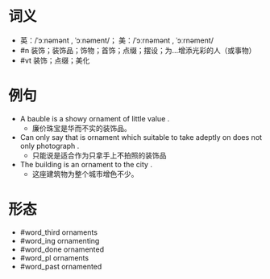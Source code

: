# 词义
- 英：/ˈɔːnəmənt , ˈɔːnəment/； 美：/ˈɔːrnəmənt , ˈɔːrnəment/
- #n 装饰；装饰品；饰物；首饰；点缀；摆设；为…增添光彩的人（或事物）
- #vt 装饰；点缀；美化
# 例句
- A bauble is a showy ornament of little value .
	- 廉价珠宝是华而不实的装饰品。
- Can only say that is ornament which suitable to take adeptly on does not only photograph .
	- 只能说是适合作为只拿手上不拍照的装饰品
- The building is an ornament to the city .
	- 这座建筑物为整个城市增色不少。
# 形态
- #word_third ornaments
- #word_ing ornamenting
- #word_done ornamented
- #word_pl ornaments
- #word_past ornamented
